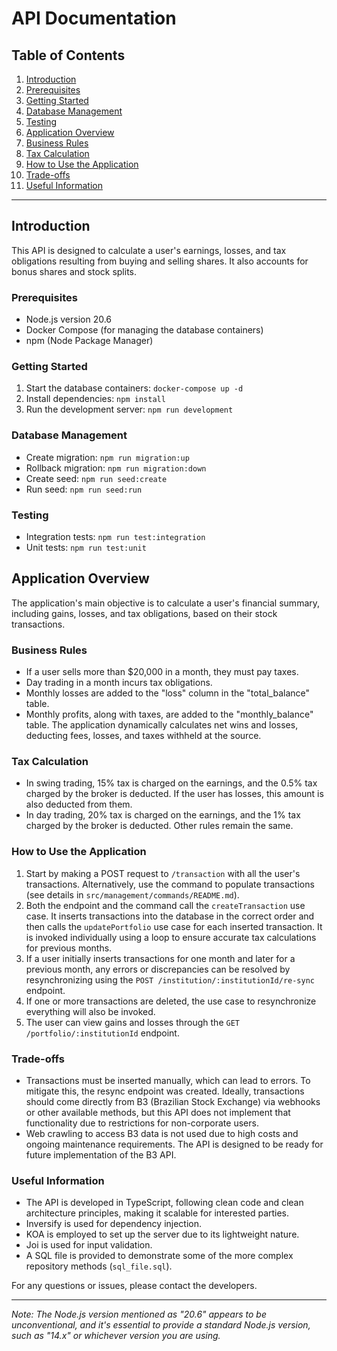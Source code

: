 # API Documentation

## Table of Contents
1. [Introduction](#introduction)
2. [Prerequisites](#prerequisites)
3. [Getting Started](#getting-started)
4. [Database Management](#database-management)
5. [Testing](#testing)
6. [Application Overview](#application-overview)
7. [Business Rules](#business-rules)
8. [Tax Calculation](#tax-calculation)
9. [How to Use the Application](#how-to-use-the-application)
10. [Trade-offs](#trade-offs)
11. [Useful Information](#useful-information)

---

## Introduction
This API is designed to calculate a user's earnings, losses, and tax obligations resulting from buying and selling shares. It also accounts for bonus shares and stock splits.

### Prerequisites
- Node.js version 20.6
- Docker Compose (for managing the database containers)
- npm (Node Package Manager)

### Getting Started
1. Start the database containers: `docker-compose up -d`
2. Install dependencies: `npm install`
3. Run the development server: `npm run development`

### Database Management
- Create migration: `npm run migration:up`
- Rollback migration: `npm run migration:down`
- Create seed: `npm run seed:create`
- Run seed: `npm run seed:run`

### Testing
- Integration tests: `npm run test:integration`
- Unit tests: `npm run test:unit`

## Application Overview
The application's main objective is to calculate a user's financial summary, including gains, losses, and tax obligations, based on their stock transactions.

### Business Rules
- If a user sells more than $20,000 in a month, they must pay taxes.
- Day trading in a month incurs tax obligations.
- Monthly losses are added to the "loss" column in the "total_balance" table.
- Monthly profits, along with taxes, are added to the "monthly_balance" table. The application dynamically calculates net wins and losses, deducting fees, losses, and taxes withheld at the source.

### Tax Calculation
- In swing trading, 15% tax is charged on the earnings, and the 0.5% tax charged by the broker is deducted. If the user has losses, this amount is also deducted from them.
- In day trading, 20% tax is charged on the earnings, and the 1% tax charged by the broker is deducted. Other rules remain the same.

### How to Use the Application
1. Start by making a POST request to `/transaction` with all the user's transactions. Alternatively, use the command to populate transactions (see details in `src/management/commands/README.md`).
2. Both the endpoint and the command call the `createTransaction` use case. It inserts transactions into the database in the correct order and then calls the `updatePortfolio` use case for each inserted transaction. It is invoked individually using a loop to ensure accurate tax calculations for previous months.
3. If a user initially inserts transactions for one month and later for a previous month, any errors or discrepancies can be resolved by resynchronizing using the `POST /institution/:institutionId/re-sync` endpoint.
4. If one or more transactions are deleted, the use case to resynchronize everything will also be invoked.
5. The user can view gains and losses through the `GET /portfolio/:institutionId` endpoint.

### Trade-offs
- Transactions must be inserted manually, which can lead to errors. To mitigate this, the resync endpoint was created. Ideally, transactions should come directly from B3 (Brazilian Stock Exchange) via webhooks or other available methods, but this API does not implement that functionality due to restrictions for non-corporate users.
- Web crawling to access B3 data is not used due to high costs and ongoing maintenance requirements. The API is designed to be ready for future implementation of the B3 API.

### Useful Information
- The API is developed in TypeScript, following clean code and clean architecture principles, making it scalable for interested parties.
- Inversify is used for dependency injection.
- KOA is employed to set up the server due to its lightweight nature.
- Joi is used for input validation.
- A SQL file is provided to demonstrate some of the more complex repository methods (`sql_file.sql`).

For any questions or issues, please contact the developers.

---

*Note: The Node.js version mentioned as "20.6" appears to be unconventional, and it's essential to provide a standard Node.js version, such as "14.x" or whichever version you are using.*
